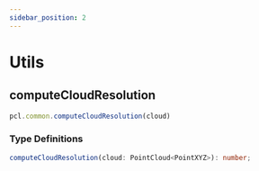 ```yaml
---
sidebar_position: 2
---
```


# Utils

## computeCloudResolution

```ts
pcl.common.computeCloudResolution(cloud)
```

### Type Definitions

```ts
computeCloudResolution(cloud: PointCloud<PointXYZ>): number;
```
